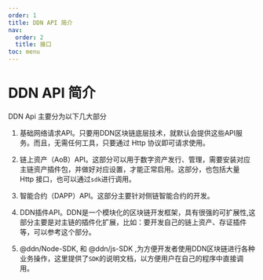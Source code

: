 ```yaml
---
order: 1
title: DDN API 简介
nav:
  order: 2
  title: 接口
toc: menu
---
```


# DDN API 简介
DDN Api 主要分为以下几大部分

1. 基础网络请求API。只要用DDN区块链底层技术，就默认会提供这些API服务。而且，无需任何工具，只要通过 Http 协议即可请求使用。

2. 链上资产（AoB）API。这部分可以用于数字资产发行、管理，需要安装对应主链资产插件包，并做好对应设置，才能正常启用。这部分，也包括大量 Http 接口，也可以通过`sdk`进行调用。

3. 智能合约（DAPP）API。这部分主要针对侧链智能合约的开发。

4. DDN插件API。DDN是一个模块化的区块链开发框架，具有很强的可扩展性,这部分主要是对主链的插件化扩展，比如：要开发自己的链上资产、存证插件等，可以参考这个部分。

5. @ddn/Node-SDK, 和 @ddn/js-SDK ,为方便开发者使用DDN区块链进行各种业务操作，这里提供了`SDK`的说明文档，以方便用户在自己的程序中直接调用。
